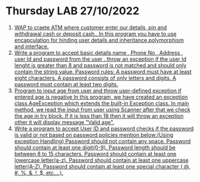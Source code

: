 # Thursday LAB 27/10/2022
1. [WAP to craete  ATM  where customer enter our details ,pin and withdrawal cash or deposit cash.. In this program you have to use encapculation for hinding user details and inheritance,polymorphism and interface.](./bankDetailsPassCheck/)
2. [Write a program to accept basic details name , Phone No , Address , user Id and password from the user . throw an exception if the user Id lenght is greater than 8 and password is not matched and should only contain the string value. Password rules: A password must have at least eight characters. A password consists of only letters and digits. A password must contain at least two digits.](passUidCheck.java)
3. [Program to input age from user and throw user-defined exception if entered age is negative In this program, we have created an exception class AgeException which extends the built-in Exception class. In main method, we read the input from user using Scanner after that we check the age in try block. If it is less than 18 then it will throw an exception other it will display message "Valid age".](ageVerification.java)
4. [Write a program to accept User ID and password checks if the password is valid or not based on password policies mention below:(Using exception Handling) Password should not contain any space. Password should contain at least one digit(0-9). Password length should be between 8 to 15 characters. Password should contain at least one lowercase letter(a-z). Password should contain at least one uppercase letter(A-Z). Password should contain at least one special character ( @, #, %, &, !, $, etc….).](passChecker.java)